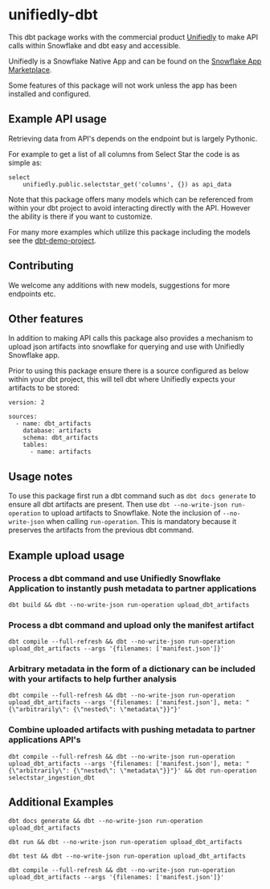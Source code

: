 # unifiedly-dbt

This dbt package works with the commercial product [Unifiedly](unifiedly.io) to make API calls within Snowflake and dbt easy and accessible.

Unifiedly is a Snowflake Native App and can be found on the [Snowflake App Marketplace](https://app.snowflake.com/marketplace/listing/GZSUZHTVEF/unifiedly-unifiedly-api-connector).

Some features of this package will not work unless the app has been installed and configured.

## Example API usage

Retrieving data from API's depends on the endpoint but is largely Pythonic.

For example to get a list of all columns from Select Star the code is as simple as: 
```
select
    unifiedly.public.selectstar_get('columns', {}) as api_data
```
Note that this package offers many models which can be referenced from within your dbt project to avoid interacting directly with the API.
However the ability is there if you want to customize.

For many more examples which utilize this package including the models see the [dbt-demo-project](https://github.com/unifiedly-io/dbt-demo-project).

## Contributing

We welcome any additions with new models, suggestions for more endpoints etc.

## Other features

In addition to making API calls this package also provides a mechanism to upload json artifacts into snowflake for querying and use with Unifiedly Snowflake app.

Prior to using this package ensure there is a source configured as below within your dbt project, this will tell dbt where Unifiedly expects your artifacts to be stored:
```
version: 2

sources:
  - name: dbt_artifacts
    database: artifacts
    schema: dbt_artifacts  
    tables:
      - name: artifacts

```
## Usage notes

To use this package first run a dbt command such as `dbt docs generate` to ensure all dbt artifacts are present. Then use `dbt --no-write-json run-operation` to upload artifacts to Snowflake. Note the inclusion of `--no-write-json` when calling `run-operation`. This is mandatory because it preserves the artifacts from the previous dbt command.

## Example upload usage

### Process a dbt command and use Unifiedly Snowflake Application to instantly push metadata to partner applications
```
dbt build && dbt --no-write-json run-operation upload_dbt_artifacts
```

### Process a dbt command and upload only the manifest artifact
```
dbt compile --full-refresh && dbt --no-write-json run-operation upload_dbt_artifacts --args '{filenames: ['manifest.json']}'
```

### Arbitrary metadata in the form of a dictionary can be included with your artifacts to help further analysis
```
dbt compile --full-refresh && dbt --no-write-json run-operation upload_dbt_artifacts --args '{filenames: ['manifest.json'], meta: "{\"arbitrarily\": {\"nested\": \"metadata\"}}"}'
```

### Combine uploaded artifacts with pushing metadata to partner applications API's
```
dbt compile --full-refresh && dbt --no-write-json run-operation upload_dbt_artifacts --args '{filenames: ['manifest.json'], meta: "{\"arbitrarily\": {\"nested\": \"metadata\"}}"}' && dbt run-operation selectstar_ingestion_dbt
```

## Additional Examples
```
dbt docs generate && dbt --no-write-json run-operation upload_dbt_artifacts
```

```
dbt run && dbt --no-write-json run-operation upload_dbt_artifacts
```

```
dbt test && dbt --no-write-json run-operation upload_dbt_artifacts
```

```
dbt compile --full-refresh && dbt --no-write-json run-operation upload_dbt_artifacts --args '{filenames: ['manifest.json']}'
```
